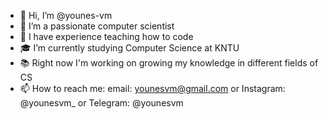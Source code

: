 - 👋 Hi, I’m @younes-vm
- 👀 I’m a passionate computer scientist
- 🌱 I have experience teaching how to code
- 🎓 I’m currently studying Computer Science at KNTU
- 📚 Right now I'm working on growing my knowledge in different fields of CS
- 📫 How to reach me: email: younesvm@gmail.com or Instagram: @younesvm_ or Telegram: @younesvm

<!---
younes-vm/younes-vm is a ✨ special ✨ repository because its `README.md` (this file) appears on your GitHub profile.
You can click the Preview link to take a look at your changes.
--->
